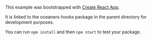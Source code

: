 This example was bootstrapped with [Create React App](https://github.com/facebook/create-react-app).

It is linked to the oceaners-hooks package in the parent directory for development purposes.

You can run `npm install` and then `npm start` to test your package.
